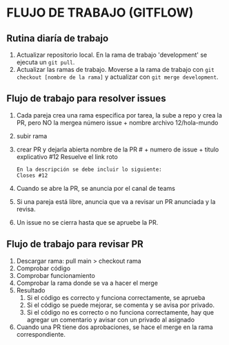 # FLUJO DE TRABAJO (GITFLOW)

## Rutina diaría de trabajo

1. Actualizar repositorio local. En la rama de trabajo 'development' se ejecuta un `git pull`.
2. Actualizar las ramas de trabajo. Moverse a la rama de trabajo con `git checkout [nombre de la rama]` y actualizar con `git merge development`.

## Flujo de trabajo para resolver issues

1.  Cada pareja crea una rama especifica por tarea, la sube a repo y crea la PR, pero NO la mergea
    número issue + nombre archivo
    12/hola-mundo
2.  subir rama
3.  crear PR y dejarla abierta
    nombre de la PR # + numero de issue + titulo explicativo
    #12 Resuelve el link roto

        En la descripción se debe incluir lo siguiente:
        Closes #12

4.  Cuando se abre la PR, se anuncia por el canal de teams
5.  Si una pareja está libre, anuncia que va a revisar un PR anunciada y la revisa.
6.  Un issue no se cierra hasta que se apruebe la PR.

## Flujo de trabajo para revisar PR

1. Descargar rama: pull main > checkout rama
2. Comprobar código
3. Comprobar funcionamiento
4. Comprobar la rama donde se va a hacer el merge
5. Resultado
   1. Si el código es correcto y funciona correctamente, se aprueba
   2. Si el código se puede mejorar, se comenta y se avisa por privado.
   3. Si el código no es correcto o no funciona correctamente, hay que agregar un comentario y avisar con un privado al asignado
6. Cuando una PR tiene dos aprobaciones, se hace el merge en la rama correspondiente.
